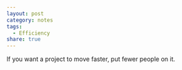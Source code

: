 ```yaml
---
layout: post
category: notes
tags:
  - Efficiency
share: true
---
```

If you want a project to move faster, put fewer people on it.